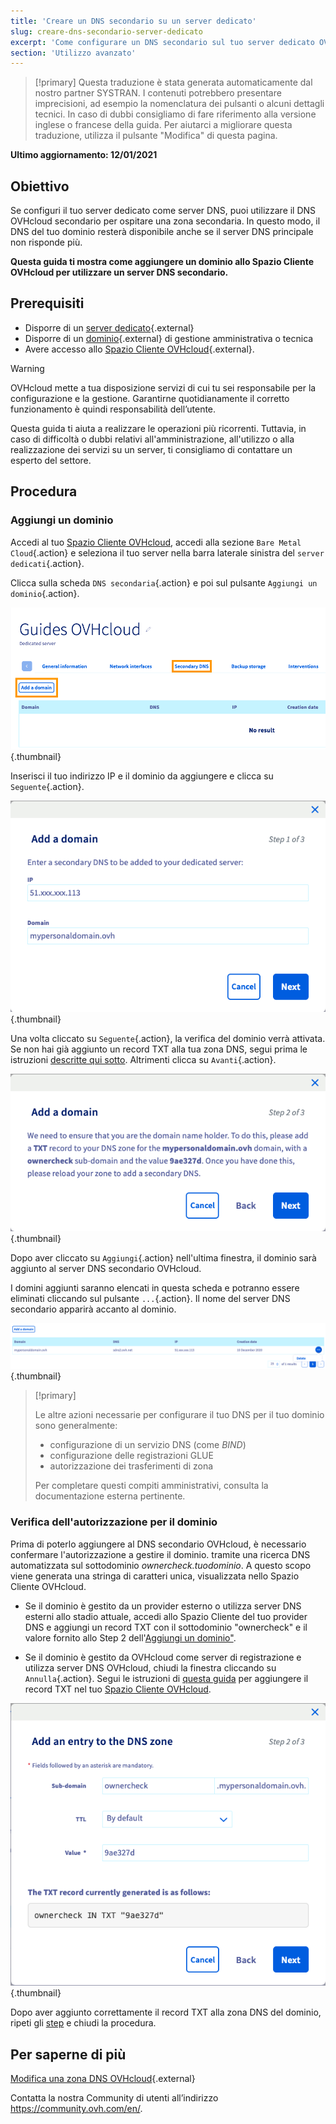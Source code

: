 ```yaml
---
title: 'Creare un DNS secondario su un server dedicato'
slug: creare-dns-secondario-server-dedicato
excerpt: 'Come configurare un DNS secondario sul tuo server dedicato OVHcloud'
section: 'Utilizzo avanzato'
---
```


> [!primary]
> Questa traduzione è stata generata automaticamente dal nostro partner SYSTRAN. I contenuti potrebbero presentare imprecisioni, ad esempio la nomenclatura dei pulsanti o alcuni dettagli tecnici. In caso di dubbi consigliamo di fare riferimento alla versione inglese o francese della guida. Per aiutarci a migliorare questa traduzione, utilizza il pulsante "Modifica" di questa pagina.
>

**Ultimo aggiornamento: 12/01/2021**

## Obiettivo

Se configuri il tuo server dedicato come server DNS, puoi utilizzare il DNS OVHcloud secondario per ospitare una zona secondaria. In questo modo, il DNS del tuo dominio resterà disponibile anche se il server DNS principale non risponde più.

**Questa guida ti mostra come aggiungere un dominio allo Spazio Cliente OVHcloud per utilizzare un server DNS secondario.**


## Prerequisiti

- Disporre di un [server dedicato](https://www.ovhcloud.com/it/bare-metal/){.external}
- Disporre di un [dominio](https://www.ovh.it/domini/){.external} di gestione amministrativa o tecnica
- Avere accesso allo [Spazio Cliente OVHcloud](https://www.ovh.com/auth/?action=gotomanager){.external}.

> [!warning]
>
> OVHcloud mette a tua disposizione servizi di cui tu sei responsabile per la configurazione e la gestione. Garantirne quotidianamente il corretto funzionamento è quindi responsabilità dell’utente.
> 
> Questa guida ti aiuta a realizzare le operazioni più ricorrenti. Tuttavia, in caso di difficoltà o dubbi relativi all'amministrazione, all'utilizzo o alla realizzazione dei servizi su un server, ti consigliamo di contattare un esperto del settore.
> 


## Procedura

### Aggiungi un dominio <a name="ajoutdomaine"></a>

Accedi al tuo [Spazio Cliente OVHcloud](https://www.ovh.com/auth/?action=gotomanager), accedi alla sezione `Bare Metal Cloud`{.action} e seleziona il tuo server nella barra laterale sinistra del `server dedicati`{.action}.

Clicca sulla scheda `DNS secondaria`{.action} e poi sul pulsante `Aggiungi un dominio`{.action}.

![DNS secondario](images/cp-01.png){.thumbnail}

Inserisci il tuo indirizzo IP e il dominio da aggiungere e clicca su `Seguente`{.action}.

![DNS secondario](images/cp-02.png){.thumbnail}

Una volta cliccato su `Seguente`{.action}, la verifica del dominio verrà attivata. Se non hai già aggiunto un record TXT alla tua zona DNS, segui prima le istruzioni [descritte qui sotto](#verificationdomaine). Altrimenti clicca su `Avanti`{.action}.

![DNS secondario](images/cp-03.png){.thumbnail}

Dopo aver cliccato su `Aggiungi`{.action} nell'ultima finestra, il dominio sarà aggiunto al server DNS secondario OVHcloud.

I domini aggiunti saranno elencati in questa scheda e potranno essere eliminati cliccando sul pulsante `...`{.action}. Il nome del server DNS secondario apparirà accanto al dominio.

![DNS secondario](images/cp-05.png){.thumbnail}

> [!primary]
>
> Le altre azioni necessarie per configurare il tuo DNS per il tuo dominio sono generalmente:
>
> - configurazione di un servizio DNS (come *BIND*)
> - configurazione delle registrazioni GLUE
> - autorizzazione dei trasferimenti di zona
>
> Per completare questi compiti amministrativi, consulta la documentazione esterna pertinente.

### Verifica dell'autorizzazione per il dominio <a name="verificationdomaine"></a>

Prima di poterlo aggiungere al DNS secondario OVHcloud, è necessario confermare l'autorizzazione a gestire il dominio. tramite una ricerca DNS automatizzata sul sottodominio *ownercheck.tuodominio*. A questo scopo viene generata una stringa di caratteri unica, visualizzata nello Spazio Cliente OVHcloud.

- Se il dominio è gestito da un provider esterno o utilizza server DNS esterni allo stadio attuale, accedi allo Spazio Cliente del tuo provider DNS e aggiungi un record TXT con il sottodominio "ownercheck" e il valore fornito allo Step 2 dell'[Aggiungi un dominio"](#ajoutdomaine).

- Se il dominio è gestito da OVHcloud come server di registrazione e utilizza server DNS OVHcloud, chiudi la finestra cliccando su `Annulla`{.action}. Segui le istruzioni di [questa guida](../../domains/web_hosting_modifica_la_tua_zona_dns/) per aggiungere il record TXT nel tuo [Spazio Cliente OVHcloud](https://www.ovh.com/auth/?action=gotomanager).

![DNS secondario](images/cp-04.png){.thumbnail}

Dopo aver aggiunto correttamente il record TXT alla zona DNS del dominio, ripeti gli [step](#ajoutdomaine) e chiudi la procedura.

## Per saperne di più

[Modifica una zona DNS OVHcloud](../../domains/web_hosting_modifica_la_tua_zona_dns/){.external}

Contatta la nostra Community di utenti all’indirizzo <https://community.ovh.com/en/>.
